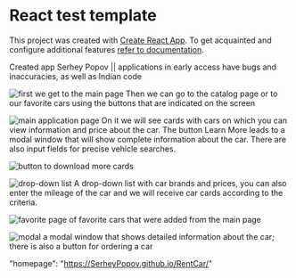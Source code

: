 # React test template

This project was created with
[Create React App](https://github.com/facebook/create-react-app). To get
acquainted and configure additional features
[refer to documentation](https://facebook.github.io/create-react-app/docs/getting-started).

Created app Serhey Popov || applications in early access have bugs and inaccuracies, as well as Indian code

![first we get to the main page](./assets/sceen1.png)
Then we can go to the catalog page or to our favorite cars using the buttons that are indicated on the screen

![main application page](./assets/sceen2.png)
On it we will see cards with cars on which you can view information and price about the car. The button Learn More leads to a modal window that will show complete information about the car. There are also input fields for precise vehicle searches.

![button to download more cards](./assets/sceen3.png)

![drop-down list](./assets/sceen4.png)
A drop-down list with car brands and prices, you can also enter the mileage of the car and we will receive car cards according to the criteria.

![favorite](./assets/sceen5.png)
page of favorite cars that were added from the main page

![modal](./assets/sceen6.png)
a modal window that shows detailed information about the car; there is also a button for ordering a car

"homepage": "https://SerheyPopov.github.io/RentCar/"
```


